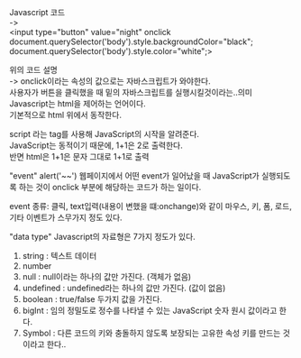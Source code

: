 Javascript 코드  
->  
<input type="button" value="night" onclick
document.querySelector('body').style.backgroundColor="black";
document.querySelector('body').style.color="white";>

위의 코드 설명  
-> onclick이라는 속성의 값으로는 자바스크립트가 와야한다.  
사용자가 버튼을 클릭했을 때 밑의 자바스크립트를 실행시킬것이라는..의미  
Javascript는 html을 제어하는 언어이다.  
기본적으로 html 위에서 동작한다.  

script 라는 tag를 사용해 JavaScript의 시작을 알려준다.  
JavaScript는 동적이기 때문에, 1+1은 2로 출력한다.  
반면 html은 1+1은 문자 그대로 1+1로 출력  

"event"
alert('~~')
웹페이지에서 어떤 event가 일어났을 때 JavaScript가 실행되도록 하는 것이 onclick 부분에 해당하는 코드가 하는 일이다.  

event 종류: 클릭, text입력(내용이 변했을 떄:onchange)와 같이 마우스, 키, 폼, 로드, 기타 이벤트가 스무가지 정도 있다.

"data type"
Javascript의 자료형은 7가지 정도가 있다.
1. string
: 텍스트 데이터
2. number
3. null
: null이라는 하나의 값만 가진다. (객체가 없음)
4. undefined
: undefined라는 하나의 값만 가진다. (값이 없음)
5. boolean
: true/false 두가지 값을 가진다.
6. bigInt
: 임의 정밀도로 정수를 나타낼 수 있는 JavaScript 숫자 원시 값이라고 한다.
7. Symbol
: 다른 코드의 키와 충돌하지 않도록 보장되는 고유한 속성 키를 만드는 것이라고 한다..